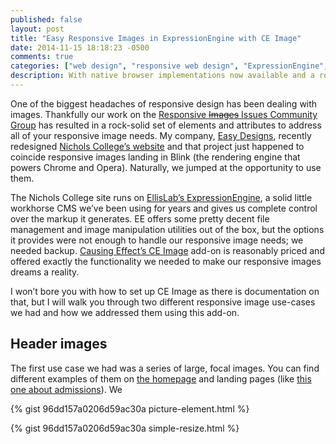 ```yaml
---
published: false
layout: post
title: "Easy Responsive Images in ExpressionEngine with CE Image"
date: 2014-11-15 18:18:23 -0500
comments: true
categories: ["web design", "responsive web design", "ExpressionEngine", "CE Images", "responsive images", "progressive enhancement"]
description: With native browser implementations now available and a rock-solid set of implementation choices, we’ve begun implementing responsive images in every new project. Here’s how we did it for a recent ExpressionEngine build using the CE Image add-on.
---
```


One of the biggest headaches of responsive design has been dealing with images. Thankfully our work on the [Responsive <del>Images</del> <ins>Issues</ins> Community Group](http://ricg.io) has resulted in a rock-solid set of elements and attributes to address all of your responsive image needs. My company, [Easy Designs](http://easy-designs.net), recently redesigned [Nichols College’s website](http://www.nichols.edu) and that project just happened to coincide responsive images landing in Blink (the rendering engine that powers Chrome and Opera). Naturally, we jumped at the opportunity to use them.

The Nichols College site runs on [EllisLab’s ExpressionEngine](http://ellislabs.com/expressionengine), a solid little workhorse CMS we’ve been using for years and gives us complete control over the markup it generates. EE offers some pretty decent file management and image manipulation utilities out of the box, but the options it provides were not enough to handle our responsive image needs; we needed backup. [Causing Effect’s CE Image](http://www.causingeffect.com/software/expressionengine/ce-image) add-on is reasonably priced and offered exactly the functionality we needed to make our responsive images dreams a reality.

I won’t bore you with how to set up CE Image as there is documentation on that, but I will walk you through two different responsive image use-cases we had and how we addressed them using this add-on.

## Header images

The first use case we had was a series of large, focal images. You can find different examples of them on [the homepage](http://www.nichols.edu) and landing pages (like [this one about admissions](http://www.nichols.edu/admissions/)). We

{% gist 96dd157a0206d59ac30a picture-element.html %}

{% gist 96dd157a0206d59ac30a simple-resize.html %}